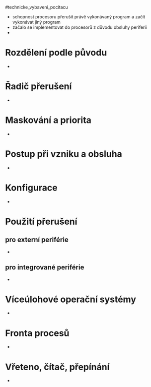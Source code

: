 #technicke_vybaveni_pocitacu 
* schopnost procesoru přerušit právě vykonávaný program a začít vykonávat jiný program
* začalo se implementovat do procesorů z důvodu obsluhy periferii
* 
# Rozdělení podle původu
* 
# Řadič přerušení
* 
# Maskování a priorita
* 
# Postup při vzniku a obsluha
* 
# Konfigurace
* 
# Použití přerušení
## pro externí periférie
* 
## pro integrované periférie
* 
# Víceúlohové operační systémy
* 
# Fronta procesů
* 
# Vřeteno, čítač, přepínání
* 